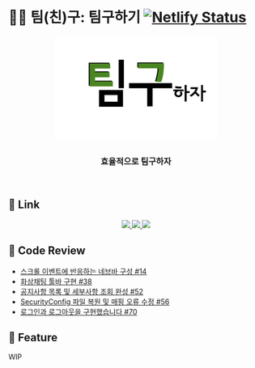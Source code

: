 # 🤼‍♂️ 팀(친)구: 팀구하기 [![Netlify Status](https://api.netlify.com/api/v1/badges/10fbd5a5-b7d9-486a-af29-1670e61ffbb5/deploy-status)](https://nifty-jepsen-f8bdc1.netlify.app/)

<div align=center>
  <img src="FE/public/logo.png" width="320px">
  <h3>효율적으로 팀구하자</h3>
</div>
<br/>

## 🧷 Link

<div align=center>
	<a href="https://github.com/team-gu/service/pulls?q=is%3Apr+">
		<img src="http://mne.tools/mne-bids/assets/GitHub.png" height="50px">
	</a>
		<a href="https://team-gu.github.io/service/develop/">
		<img src="https://res.cloudinary.com/practicaldev/image/fetch/s--A-93deMc--/c_imagga_scale,f_auto,fl_progressive,h_420,q_auto,w_1000/https://dev-to-uploads.s3.amazonaws.com/uploads/articles/or34romslob844gmmv90.png" height="50px">
	</a>
		<a href="http://i5a202.p.ssafy.io:8080/swagger-ui/#/">
		<img src="https://s3-us-west-2.amazonaws.com/assertible/integrations/swagger-logo-horizontal.jpeg" height="50px">
	</a>
</div>

## 📝 Code Review

- [스크롤 이벤트에 반응하는 네브바 구성 #14](https://github.com/team-gu/service/pull/14)
- [화상채팅 툴바 구현 #38](https://github.com/team-gu/service/pull/38)
- [공지사항 목록 및 세부사항 조회 완성 #52](https://github.com/team-gu/service/pull/52)
- [SecurityConfig 파일 복원 및 매핑 오류 수정 #56](https://github.com/team-gu/service/pull/56)
- [로그인과 로그아웃을 구현했습니다 #70](https://github.com/team-gu/service/pull/70)

## 🚀 Feature

WIP
